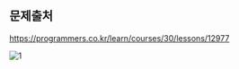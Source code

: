 ## 문제출처
https://programmers.co.kr/learn/courses/30/lessons/12977

![1](https://user-images.githubusercontent.com/83795383/129471483-9f1d150c-de81-4d44-89b7-609508b32f23.jpg)

